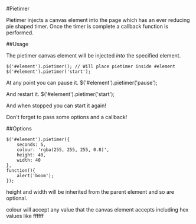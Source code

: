 #Pietimer

Pietimer injects a canvas element into the page which has an ever reducing pie shaped timer. Once the timer is complete a callback function is performed.


##Usage

The pietimer canvas element will be injected *into* the specified element.

	$('#element').pietimer(); // Will place pietimer inside #element
	$('#element').pietimer('start');

At any point you can pause it.
	$('#element').pietimer('pause');

And restart it.
	$('#element').pietimer('start');

And when stopped you can start it again!

Don't forget to pass some options and a callback!


##Options

	$('#element').pietimer({
		seconds: 5,
		colour: 'rgba(255, 255, 255, 0.8)',
		height: 40,
		width: 40
	},
	function(){
		alert('boom');
	});


height and width will be inherited from the parent element and so are optional.

colour will accept any value that the canvas element accepts including hex values like ffffff